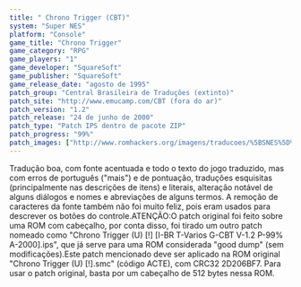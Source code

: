 ```yaml
---
title: " Chrono Trigger (CBT)"
system: "Super NES"
platform: "Console"
game_title: "Chrono Trigger"
game_category: "RPG"
game_players: "1"
game_developer: "SquareSoft"
game_publisher: "SquareSoft"
game_release_date: "agosto de 1995"
patch_group: "Central Brasileira de Traduções (extinto)"
patch_site: "http://www.emucamp.com/CBT (fora do ar)"
patch_version: "1.2"
patch_release: "24 de junho de 2000"
patch_type: "Patch IPS dentro de pacote ZIP"
patch_progress: "99%"
patch_images: ["http://www.romhackers.org/imagens/traducoes/%5BSNES%5D%20Chrono%20Trigger%20-%20CBT%20e%20IPS%20Center%20-%201.png","http://www.romhackers.org/imagens/traducoes/%5BSNES%5D%20Chrono%20Trigger%20-%20CBT%20-%202.png","http://www.romhackers.org/imagens/traducoes/%5BSNES%5D%20Chrono%20Trigger%20-%20CBT%20-%203.png"]
---
```

Tradução boa, com fonte acentuada e todo o texto do jogo traduzido, mas com erros de português ("mais") e de pontuação, traduções esquisitas (principalmente nas descrições de itens) e literais, alteração notável de alguns diálogos e nomes e abreviações de alguns termos. A remoção de caracteres da fonte também não foi muito feliz, pois eram usados para descrever os botões do controle.ATENÇÃO:O patch original foi feito sobre uma ROM com cabeçalho, por conta disso, foi tirado um outro patch nomeado como "Chrono Trigger (U) [!] [I-BR T-Varios G-CBT V-1.2 P-99% A-2000].ips", que já serve para uma ROM considerada "good dump" (sem modificações).Este patch mencionado deve ser aplicado na ROM original "Chrono Trigger (U) [!].smc" (código ACTE), com CRC32 2D206BF7. Para usar o patch original, basta por um cabeçalho de 512 bytes nessa ROM.